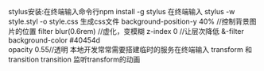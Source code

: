 stylus安装:在终端输入命令行npm install -g stylus
在终端输入 stylus -w style.styl -o style.css 生成css文件
background-position-y 40% //控制背景图片的位置
filter blur(0.6rem) //虚化，变模糊
z-index 0 //让层次降低
&-filter
background-color #40454d  
opacity 0.55//透明
本地开发常常需要搭建临时的服务在终端输入 
transform 和 transition
    transition 监听transform的动画

